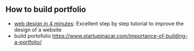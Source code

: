 ## How to build portfolio
- [web design in 4 minutes](http://jgthms.com/web-design-in-4-minutes): Excellent step by step tutorial to improve the design of a website
- build portofolio https://www.startupinacar.com/importance-of-building-a-portfolio/
